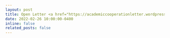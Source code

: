 ```yaml
---
layout: post
title: Open Letter <a href="https://academiccooperationletter.wordpress.com/">On Putin’s War in Ukraine and the Future of International Academic Cooperation</a>
date: 2022-02-26 10:00:00-0400
inline: false
related_posts: false
---
```


